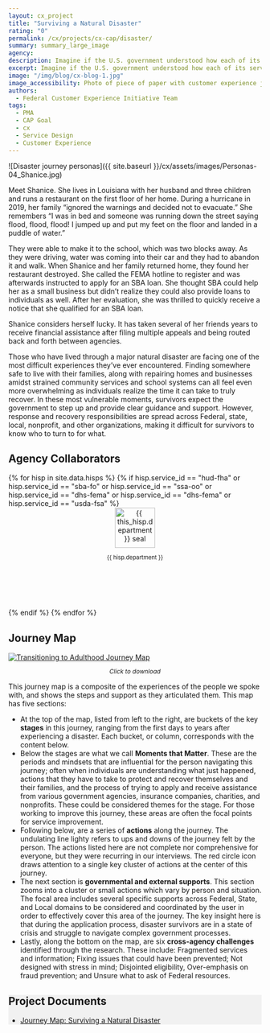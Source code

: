 ```yaml
---
layout: cx_project
title: "Surviving a Natural Disaster"
rating: "0"
permalink: /cx/projects/cx-cap/disaster/
summary: summary_large_image
agency:
description: Imagine if the U.S. government understood how each of its services were part of a broader customer journey. How might federal agencies change their approach or even work together? How might citizens think differently about those services and their overall experience with government?
excerpt: Imagine if the U.S. government understood how each of its services were part of a broader customer journey. How might federal agencies change their approach or even work together? How might citizens think differently about those services and their overall experience with government?
image: "/img/blog/cx-blog-1.jpg"
image_accessibility: Photo of piece of paper with customer experience journey on it.
authors:
  - Federal Customer Experience Initiative Team
tags:
  - PMA
  - CAP Goal
  - cx
  - Service Design
  - Customer Experience
---
```


![Disaster journey personas]({{ site.baseurl }}/cx/assets/images/Personas-04_Shanice.jpg)

Meet Shanice. She lives in Louisiana with her husband and three children and runs a restaurant on the first floor of her home. During a hurricane in 2019, her family “ignored the warnings and decided not to evacuate.” She remembers “I was in bed and someone was running down the street saying flood, flood, flood! I jumped up and put my feet on the floor and landed in a puddle of water.”

They were able to make it to the school, which was two blocks away. As they were driving, water was coming into their car and they had to abandon it and walk. When Shanice and her family returned home, they found her restaurant destroyed. She called the FEMA hotline to register and was afterwards instructed to apply for an SBA loan. She thought SBA could help her as a small business but didn’t realize they could also provide loans to individuals as well. After her evaluation, she was thrilled to quickly receive a notice that she qualified for an SBA loan.

Shanice considers herself lucky. It has taken several of her friends years to receive financial assistance after filing multiple appeals and being routed back and forth between agencies.

Those who have lived through a major natural disaster are facing one of the most difficult experiences they’ve ever encountered. Finding somewhere safe to live with their families, along with repairing homes and businesses amidst strained community services and school systems can all feel even more overwhelming as individuals realize the time it can take to truly recover. In these most vulnerable moments, survivors expect the government to step up and provide clear guidance and support. However, response and recovery responsibilities are spread across Federal, state, local, nonprofit, and other organizations, making it difficult for survivors to know who to turn to for what.

## Agency Collaborators

<section class="usa-section usa-graphic_list">
  <div class="usa-grid">
    {% for hisp in site.data.hisps %}
      {% if hisp.service_id == "hud-fha" or hisp.service_id == "sba-fo" or hisp.service_id == "ssa-oo" or hisp.service_id == "dhs-fema" or hisp.service_id == "dhs-fema" or hisp.service_id == "usda-fsa" %}
      <div class="usa-width-one-sixth usa-media_block">
        <div style="height: 200px; text-align: center;">
          <img src="{{ site.baseurl }}/img/cx/agencies/{{ hisp.department_abbreviation }}-seal.png"
            alt="{{ this_hisp.department }} seal" style="width:80px;"><br />
          <p style="font-size:.8em;">{{ hisp.department }}</p>
        </div>
      </div>
      {% endif %}
    {% endfor %}
  </div>
</section>

<section class="usa-section">
  <h2>
    Journey Map
  </h2>

  <a href="{{ site.baseurl }}/cx/assets/files/FCXI-Journey-Maps-Disaster-Survivor.pdf" target="_blank">
    <img src="{{ site.baseurl }}/cx/assets/images/FCXI-Journey-Maps-Disaster-Survivor.jpg" alt="Transitioning to Adulthood Journey Map">
  </a>
  <p style="font-size: 12px; font-style: italic; text-align: center;">  
    Click to download
  </p>
</section>

This journey map is a composite of the experiences of the people we spoke with, and shows the steps and support as they articulated them. This map has five sections:

* At the top of the map, listed from left to the right, are buckets of the key **stages** in this journey, ranging from the first days to years after experiencing a disaster. Each bucket, or column, corresponds with the content below.
* Below the stages are what we call **Moments that Matter**. These are the periods and mindsets that are influential for the person navigating this journey; often when individuals are understanding what just happened, actions that they have to take to protect and recover themselves and their families, and the process of trying to apply and receive assistance from various government agencies, insurance companies, charities, and nonprofits. These could be considered themes for the stage. For those working to improve this journey, these areas are often the focal points for service improvement.
* Following below, are a series of **actions** along the journey. The undulating line lighty refers to ups and downs of the journey felt by the person. The actions listed here are not complete nor comprehensive for everyone, but they were recurring in our interviews. The red circle icon draws attention to a single key cluster of actions at the center of this journey.
* The next section is **governmental and external supports**. This section zooms into a cluster or small actions which vary by person and situation. The focal area includes several specific supports across Federal, State, and Local domains to be considered and coordinated by the user in order to effectively cover this area of the journey. The key insight here is that during the application process, disaster survivors are in a state of crisis and struggle to navigate complex government processes.  
* Lastly, along the bottom on the map, are six **cross-agency challenges** identified through the research. These include: Fragmented services and information; Fixing issues that could have been prevented; Not designed with stress in mind; Disjointed eligibility, Over-emphasis on fraud prevention; and Unsure what to ask of Federal resources.


<section class="usa-section" style="background-color:#f1f1f1;">
  <div class="usa-grid">
    <div class="usa-width-one-whole">
      <h2>
        Project Documents
      </h2>
      <ul>
        <li>
          <a href="{{ site.baseurl }}/cx/assets/files/FCXI-Journey-Maps-Disaster-Survivor.pdf" target="_blank">
            Journey Map: Surviving a Natural Disaster
          </a>
        </li>
      </ul>
    </div>
  </div>
</section>
